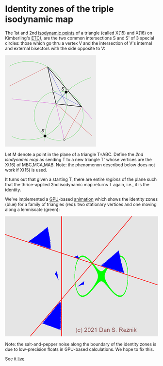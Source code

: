 # Identity zones of the triple isodynamic map

The 1st and 2nd [isodynamic points](https://mathworld.wolfram.com/IsodynamicPoints.html) of a triangle (called X(15) and X(16) on Kimberling's [ETC](https://faculty.evansville.edu/ck6/encyclopedia/ETC.html)), are the two common intersections S and S' of 3 special circles: those which go thru a vertex V and the intersection of V's internal and external bisectors with the side opposite to V:

<img src="construction.png" alt="alt text" width="300">

Let M denote a point in the plane of a triangle T=ABC. Define the *2nd isodynamic map* as sending T to a new triangle T' whose vertices are the X(16) of MBC,MCA,MAB. Note: the phenomenon described below does not work if X(15) is used.

It turns out that given a starting T, there are entire *regions* of the plane such that the thrice-applied 2nd isodynamic map returns T again, i.e., it is the identity. 

We've implemented a [GPU](gpu.rocks)-based [animation](https://dan-reznik.github.io/Isodynamic-Map-GPU/) which shows the identity zones (blue) for a family of triangles (red): two stationary vertices and one moving along a lemniscate (green):

<img src="isodynamic.png" alt="alt text" width="600">

Note: the salt-and-pepper noise along the boundary of the identity zones is due to low-precision floats in GPU-based calculations. We hope to fix this.

See it [live](https://dan-reznik.github.io/Isodynamic-Map-GPU/)
